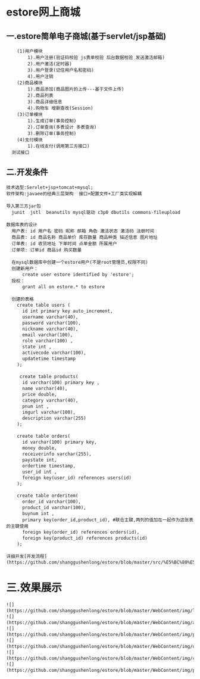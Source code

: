 estore网上商城
==== 
一.estore简单电子商城(基于servlet/jsp基础)
-------  
		(1)用户模块
			1).用户注册(验证码校验 js表单校验 后台数据校验 发送激活邮箱)
			2).用户激活(定时器)
			3).用户登录(记住用户名和密码)
			4).用户注销
		(2)商品模块
			1).商品添加(商品图片的上传---基于文件上传)
			2).商品列表
			3).商品详细信息
			4).购物车 增删查改(Session)
		(3)订单模块
			1).生成订单(事务控制)
			2).订单查询(多表设计 多表查询)
			3).删除订单(事务控制)
		(4)支付模块
			1).在线支付(调用第三方接口)
      测试接口
二.开发条件
-------  
    技术选型:Servlet+jsp+tomcat+mysql;
    软件架构:javaee的经典三层架构  接口+配置文件+工厂类实现解耦
    
    导入第三方jar包
      junit  jstl  beanutils mysql驱动 c3p0 dbutils commons-fileupload
      
    数据库表的设计
      用户表: id 用户名 密码 昵称 邮箱 角色 激活状态 激活码 注册时间
      商品表: id 商品名称 商品单价 库存数量 商品种类 描述信息 图片地址
      订单表: id 收货地址 下单时间 点单金额 所属用户
      订单项: 订单id 商品id 购买数量
      
      在mysql数据库中创建一个estore用户(不是root管理员,权限不同)
      创建新用户：
          create user estore identified by 'estore';
      授权：
          grant all on estore.* to estore
      
      创建的表格
        create table users (
          id int primary key auto_increment,
          username varchar(40),
          password varchar(100),
          nickname varchar(40),
          email varchar(100),
          role varchar(100) ,
          state int ,
          activecode varchar(100),
          updatetime timestamp
        );

         create table products(
          id varchar(100) primary key ,
          name varchar(40),
          price double,
          category varchar(40),
          pnum int ,
          imgurl varchar(100),
          description varchar(255)
        );

        create table orders(
          id varchar(100) primary key,
          money double,
          receiverinfo varchar(255),
          paystate int,
          ordertime timestamp,
          user_id int ,
          foreign key(user_id) references users(id)
        );

        create table orderitem(
          order_id varchar(100),
          product_id varchar(100),
          buynum int ,
          primary key(order_id,product_id), #联合主键,两列的值加在一起作为这张表的主键使用
          foreign key(order_id) references orders(id),
          foreign key(product_id) references products(id)
        );
        
    详细开发[开发流程](https://github.com/shanggushenlong/estore/blob/master/src/%E5%BC%80%E5%8F%91%E6%B5%81%E7%A8%8B.txt)
    
三.效果展示
===
    ![](https://github.com/shanggushenlong/estore/blob/master/WebContent/img/login.png)
    ![](https://github.com/shanggushenlong/estore/blob/master/WebContent/img/addProd.png)
    ![](https://github.com/shanggushenlong/estore/blob/master/WebContent/img/prodList.png)
    ![](https://github.com/shanggushenlong/estore/blob/master/WebContent/img/orderList.png)
    ![](https://github.com/shanggushenlong/estore/blob/master/WebContent/img/cart.png)
    ![](https://github.com/shanggushenlong/estore/blob/master/WebContent/img/pay.png)
          

